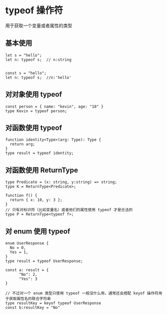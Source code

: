 # typeof 操作符
用于获取一个变量或者属性的类型

## 基本使用

```
let s = "hello";
let n: typeof s;  // n:string


const s = "hello";
let n: typeof s;  //n:'hello'
```


## 对对象使用 typeof
```
const person = { name: "kevin", age: "18" }
type Kevin = typeof person;
```

## 对函数使用 typeof
```
function identity<Type>(arg: Type): Type {
  return arg;
}
type result = typeof identity;
```

## 对函数使用 ReturnType
```
type Predicate = (x: string, y:string) => string;
type K = ReturnType<Predicate>;
```
```
function f() {
  return { x: 10, y: 3 };
}
// 只有对标识符（比如变量名）或者他们的属性使用 typeof 才是合法的
type P = ReturnType<typeof f>;
```

## 对 enum 使用 typeof

```
enum UserResponse {
  No = 0,
  Yes = 1,
}
type result = typeof UserResponse;

const a: result = {
      "No": 2,
      "Yes": 3
}

// 不过对一个 enum 类型只使用 typeof 一般没什么用，通常还会搭配 keyof 操作符用于获取属性名的联合字符串
type resultKey = keyof typeof UserResponse
const b:resultKey = "No"
```
